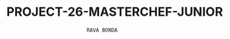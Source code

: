 # PROJECT-26-MASTERCHEF-JUNIOR
                              RAVA BONDA
                              
